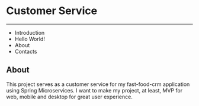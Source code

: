 # Customer Service

--- 

<ul>
    <li>Introduction</li>
    <li>Hello World!</li>
    <li>About</li>
    <li>Contacts</li>
</ul>

## About
This project serves as a customer service for my fast-food-crm application using Spring Microservices. I want to make my project, at least, MVP for web, mobile and desktop for great user experience. 